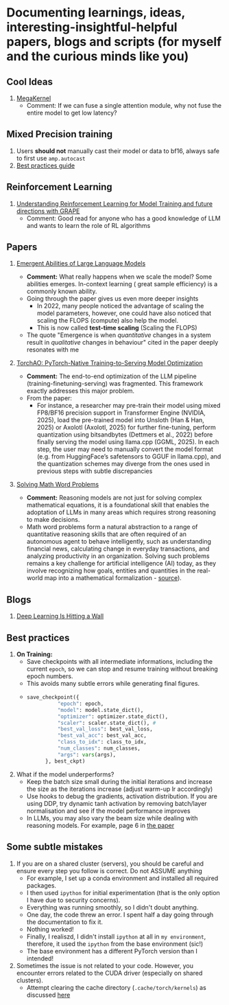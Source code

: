 # Documenting learnings, ideas, interesting-insightful-helpful papers, blogs and scripts (for myself and the curious minds like you)

## Cool Ideas
1. [MegaKernel](https://hazyresearch.stanford.edu/blog/2025-05-27-no-bubbles)
    - Comment: If we can fuse a single attention module, why not fuse the entire model to get low latency?
## Mixed Precision training
1. Users **should not** manually cast their model or data to bf16, always safe to first use `amp.autocast`
2. [Best practices guide](https://github.com/NVIDIA/apex/tree/master/examples/imagenet)

## Reinforcement Learning
1. [Understanding Reinforcement Learning for Model Training,and future directions with GRAPE](https://arxiv.org/pdf/2509.04501)
   - Comment: Good read for anyone who has a good knowledge of LLM and wants to learn the role of RL algorithms


## Papers
1. [Emergent Abilities of Large Language Models](https://arxiv.org/pdf/2206.07682)
    - **Comment:** What really happens when we scale the model? Some abilities emerges. In-context learning ( great sample efficiency) is a commonly known ability.
    - Going through the paper gives us even more deeper insights
       - In 2022, many people noticed the advantage of scaling the model parameters, however, one could have also noticed that scaling the FLOPS (compute) also help the model. 
       - This is now called **test-time scaling** (Scaling the FLOPS)
    - The quote "Emergence is when _quantitative_ changes in a system result in _qualitative_ changes in behaviour" cited in the paper deeply resonates with me
2. [TorchAO: PyTorch-Native Training-to-Serving Model Optimization](https://openreview.net/attachment?id=HpqH0JakHf&name=pdf)
    - **Comment:** The end-to-end optimization of the LLM pipeline (training-finetuning-serving) was fragmented. This framework exactly addresses this major problem.
    - From the paper:
       - For instance, a researcher may pre-train their model using mixed FP8/BF16 precision support in Transformer Engine (NVIDIA, 2025), load the pre-trained model
into Unsloth (Han & Han, 2025) or Axolotl (Axolotl, 2025) for further fine-tuning, perform quantization using bitsandbytes (Dettmers et al., 2022) before finally serving the model
using llama.cpp (GGML, 2025). In each step, the user may need to manually convert the model format (e.g. from HuggingFace’s safetensors to GGUF in llama.cpp), and the
quantization schemes may diverge from the ones used in previous steps with subtle discrepancies

3. [Solving Math Word Problems](https://aclanthology.org/D17-1088.pdf)
    - **Comment:** Reasoning models are not just for solving complex mathematical equations, it is a foundational skill that enables the adoptation of LLMs in many areas which requires strong reasoning to make decisions.
    - Math word problems form a natural abstraction to a range of quantitative reasoning skills that are often required of an autonomous agent to behave intelligently, such as understanding
financial news, calculating change in everyday transactions, and analyzing productivity in an organization. Solving such problems remains a key challenge for artificial intelligence (AI)
today, as they involve recognizing how goals, entities and quantities in the real-world map into a mathematical formalization - [source](https://web.stanford.edu/class/archive/cs/cs224n/cs224n.1184/reports/6866023.pdf)).

## Blogs
1. [Deep Learning Is Hitting a Wall](https://nautil.us/deep-learning-is-hitting-a-wall-238440/)
## Best practices
1. **On Training:**
    - Save checkpoints with all intermediate informations, including the current `epoch`, so we can stop and resume training without breaking epoch numbers.
    - This avoids many subtle errors while generating final figures.
    - ```python
      save_checkpoint({
                "epoch": epoch,
                "model": model.state_dict(),
                "optimizer": optimizer.state_dict(),
                "scaler": scaler.state_dict(), #
                "best_val_loss": best_val_loss,
                "best_val_acc": best_val_acc,
                "class_to_idx": class_to_idx,
                "num_classes": num_classes,
                "args": vars(args),
            }, best_ckpt)
      ```
 2. What if the model underperforms?
     - Keep the batch size  small during the initial iterations and increase the size as the iterations increase (adjust warm-up lr accordingly)
     - Use hooks to debug the gradients, activation distribution. If you are using DDP, try dynamic tanh activation by removing batch/layer normalisation and see if the model performance improves
     - In LLMs, you may also vary the beam size while dealing with reasoning models. For example, page 6 in [the paper](https://arxiv.org/pdf/2103.03874)
      
## Some subtle mistakes 
1. If you are on a shared cluster (servers), you should be careful and ensure every step you follow is correct. Do not ASSUME anything
    - For example, I set up a conda environment and installed all required packages.
    - I then used `ipython` for initial experimentation (that is the only option I have due to security concerns).
    - Everything was running smoothly, so I didn't doubt anything.
    - One day, the code threw an error. I spent half a day going through the documentation to fix it.
    - Nothing worked!
    - Finally, I realiszd, I didn't install `ipython` at all in `my environment`, therefore, it used the `ipython` from the base environment (sic!)
    - The base environment has a different PyTorch version than I intended!
2. Sometimes the issue is not related to your code. However, you encounter errors related to the CUDA driver (especially on shared clusters).
    - Attempt clearing the cache directory (`.cache/torch/kernels`) as discussed [here](https://discuss.pytorch.org/t/torch-prod-produces-runtimeerror-cuda-driver-error-invalid-argument/179054/29)
